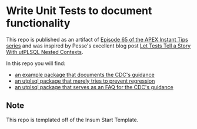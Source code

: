 # Write Unit Tests to document functionality


This repo is published as an artifact of [Episode 65 of the APEX Instant Tips series](https://www.youtube.com/watch?v=5slqOfzi_oM) and was inspired by Pesse's excellent blog post [Let Tests Tell a Story With utPLSQL Nested Contexts](https://cleandatabase.wordpress.com/2019/12/02/let-tests-tell-a-story-with-utplsql-nested-contexts/).

In this repo you will find:
- [an example package that documents the CDC's guidance](packages/cdc_guidance.pks)
- [an utplsql package that merely tries to prevent regression](packages/test_cdc_guidance.pks)
- [an utplsql package that serves as an FAQ for the CDC's guidance](packages/ut_days_to_separate.pks)

## Note
This repo is templated off of the Insum Start Template.